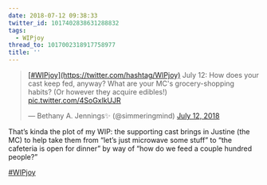 ```yaml
---
date: 2018-07-12 09:38:33
twitter_id: 1017402838631288832
tags:
  - WIPjoy
thread_to: 1017002318917758977
title: ''
---
```


<blockquote class="twitter-tweet"><p lang="en" dir="ltr"><a href="https://twitter.com/hashtag/WIPjoy?src=hash&amp;ref_src=twsrc%5Etfw">[#WIPjoy](https://twitter.com/hashtag/WIPjoy)</a> July 12: How does your cast keep fed, anyway? What are your MC&#39;s grocery-shopping habits? (Or however they acquire edibles!) <a href="https://t.co/4SoGxlkUJR">pic.twitter.com/4SoGxlkUJR</a></p>&mdash; Bethany A. Jennings✨ (@simmeringmind) <a href="https://twitter.com/simmeringmind/status/1017258532348088320?ref_src=twsrc%5Etfw">July 12, 2018</a></blockquote>
<script async src="https://platform.twitter.com/widgets.js" charset="utf-8"></script>

That’s kinda the plot of my WIP: the supporting cast brings in Justine (the MC) to help take them from “let’s just microwave some stuff” to “the cafeteria is open for dinner” by way of “how do we feed a couple hundred people?”

[#WIPjoy](https://twitter.com/hashtag/WIPjoy)
